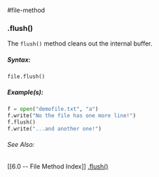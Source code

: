 #file-method 	
### .flush()
The `flush()` method cleans out the internal buffer.


##### Syntax:
`file.flush()`

##### Example(s):
```python
f = open("demofile.txt", "a")
f.write("No the file has one more line!")
f.flush()
f.write("...and another one!")
```

###### See Also:
[[6.0 -- File Method Index]]
[.flush()](https://www.w3schools.com/python/ref_file_flush.asp)